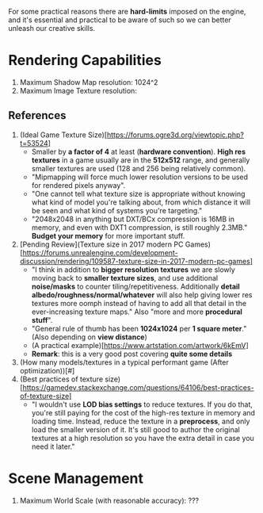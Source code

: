 For some practical reasons there are **hard-limits** imposed on the engine, and it's essential and practical to be aware of such so we can better unleash our creative skills.

# Rendering Capabilities

1. Maximum Shadow Map resolution: 1024^2
2. Maximum Image Texture resolution: 

## References

1. (Ideal Game Texture Size)[https://forums.ogre3d.org/viewtopic.php?t=53524]
    * Smaller by **a factor of 4** at least (**hardware convention**). **High res textures** in a game usually are in the **512x512** range, and generally smaller textures are used (128 and 256 being relatively common). 
    * "Mipmapping will force much lower resolution versions to be used for rendered pixels anyway".
    * "One cannot tell what texture size is appropriate without knowing what kind of model you're talking about, from which distance it will be seen and what kind of systems you're targeting."
    * "2048x2048 in anything but DXT/BCx compression is 16MB in memory, and even with DXT1 compression, is still roughly 2.3MB." **Budget your memory** for more important stuff.
2. \[Pending Review\](Texture size in 2017 modern PC Games)[https://forums.unrealengine.com/development-discussion/rendering/109587-texture-size-in-2017-modern-pc-games]
    * "I think in addition to **bigger resolution textures** we are slowly moving back to **smaller texture sizes**, and use additional **noise/masks** to counter tiling/repetitiveness. Additionally **detail albedo/roughness/normal/whatever** will also help giving lower res textures more oomph instead of having to add all that detail in the ever-increasing texture maps." Also "more and more **procedural stuff**".
    * "General rule of thumb has been **1024x1024** per **1 square meter**." (Also depending on **view distance**)
    * (A practical example)[https://www.artstation.com/artwork/6kEmV]
    * **Remark**: this is a very good post covering **quite some details**
2. (How many models/textures in a typical performant game \(After optimization\))[#]
3. (Best practices of texture size)[https://gamedev.stackexchange.com/questions/64106/best-practices-of-texture-size]
    * "I wouldn't use **LOD bias settings** to reduce textures. If you do that, you're still paying for the cost of the high-res texture in memory and loading time. Instead, reduce the texture in a **preprocess**, and only load the smaller version of it. It's still good to author the original textures at a high resolution so you have the extra detail in case you need it later."

# Scene Management

1. Maximum World Scale (with reasonable accuracy): ???
